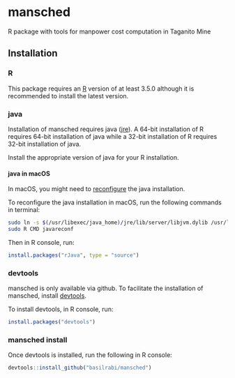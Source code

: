 mansched
========

R package with tools for manpower cost computation in Taganito Mine

Installation
------------

### R

This package requires an [R](https://www.r-project.org/) version of at least
3.5.0 although it is recommended to install the latest version.

### java

Installation of mansched requires java
([jre](https://java.com/inc/BrowserRedirect1.jsp?locale=en)).
A 64-bit installation of R requires 64-bit installation of java while a 32-bit
installation of R requires 32-bit installation of java.

Install the appropriate version of java for your R installation.

#### java in macOS

In macOS, you might need to
[reconfigure](https://stackoverflow.com/questions/34971966/how-does-one-configure-rjava-on-osx-to-select-the-right-jvm-jinit-failing)
the java installation.

To reconfigure the java installation in macOS, run the following commands in terminal:

``` bash
sudo ln -s $(/usr/libexec/java_home)/jre/lib/server/libjvm.dylib /usr/local/lib
sudo R CMD javareconf
```

Then in R console, run:

``` r
install.packages("rJava", type = "source")
```

### devtools

mansched is only available via github.
To facilitate the installation of mansched, install [devtools](https://github.com/r-lib/devtools).

To install devtools, in R console, run:

``` r
install.packages("devtools")
```

### mansched install

Once devtools is installed, run the following in R console:

``` r
devtools::install_github("basilrabi/mansched")
```
